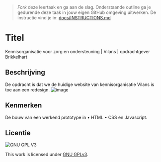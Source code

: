 > _Fork_ deze leertaak en ga aan de slag. Onderstaande outline ga je gedurende deze taak in jouw eigen GitHub omgeving uitwerken. De instructie vind je in: [docs/INSTRUCTIONS.md](docs/INSTRUCTIONS.md)

# Titel
Kennisorganisatie voor zorg en ondersteuning | Vilans | opdrachtgever Brikkelhart

## Beschrijving
De opdracht is dat we de huidige website van kennisorganisatie Vilans is toe aan een redesign.
![image](https://user-images.githubusercontent.com/54691201/213505263-29d61b07-301e-4045-b3a9-23abfcbf9c28.png)

<!-- Voeg een mooie poster visual toe 📸 -->
<!-- Voeg een link toe naar Github Pages 🌐-->

## Kenmerken
De bouw van een werkend prototype in 
•	HTML
•	CSS en Javascript. 

## Licentie

![GNU GPL V3](https://www.gnu.org/graphics/gplv3-127x51.png)

This work is licensed under [GNU GPLv3](./LICENSE).

